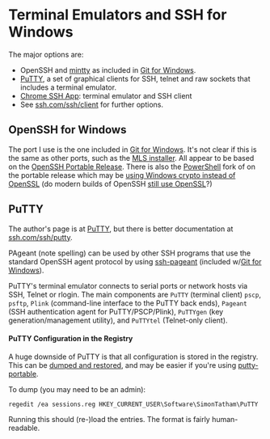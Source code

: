 Terminal Emulators and SSH for Windows
======================================

The major options are:

* OpenSSH and [mintty] as included in [Git for Windows].
* [PuTTY], a set of graphical clients for SSH, telnet and raw sockets
  that includes a terminal emulator.
* [Chrome SSH App]: terminal emulator and SSH client
* See [ssh.com/ssh/client] for further options.



OpenSSH for Windows
-------------------

The port I use is the one included in [Git for Windows]. It's not
clear if this is the same as other ports, such as the [MLS installer].
All appear to be based on the [OpenSSH Portable Release][portable].
There is also the [PowerShell] fork of on the portable release which
may be [using Windows crypto instead of OpenSSL][PSBlog] (do modern
builds of OpenSSH [still use OpenSSL][openssl]?)


PuTTY
-----

The author's page is at [PuTTY], but there is better documentation at
[ssh.com/ssh/putty].

PAgeant (note spelling) can be used by other SSH programs that use the
standard OpenSSH agent protocol by using [ssh-pageant] (included
w/[Git for Windows]).

PuTTY's terminal emulator connects to serial ports or network hosts
via SSH, Telnet or rlogin. The main components are `PuTTY` (terminal
client) `pscp`, `psftp`, `Plink` (command-line interface to the PuTTY
back ends), `Pageant` (SSH authentication agent for PuTTY/PSCP/Plink),
`PuTTYgen` (key generation/management utility), and `PuTTYtel`
(Telnet-only client).

#### PuTTY Configuration in the Registry

A huge downside of PuTTY is that all configuration is stored in the
registry. This can be [dumped and restored][putty-registry], and may
be easier if you're using [putty-portable].

To dump (you may need to be an admin):

    regedit /ea sessions.reg HKEY_CURRENT_USER\Software\SimonTatham\PuTTY

Running this should (re-)load the entries. The format is fairly
human-readable.



[Chrome SSH App]: https://chrome.google.com/webstore/detail/secure-shell-app/pnhechapfaindjhompbnflcldabbghjo
[Git for Windows]: git.md
[MLS installer]: http://www.mls-software.com/opensshd.html
[PSBlog]: https://blogs.msdn.microsoft.com/powershell/2015/10/19/openssh-for-windows-update/
[PowerShell]: https://github.com/PowerShell/openssh-portable
[PuTTY]: https://www.chiark.greenend.org.uk/~sgtatham/putty
[mintty]: https://mintty.github.io/
[openssl]: https://it.slashdot.org/story/14/04/30/1822209/openssh-no-longer-has-to-depend-on-openssl
[portable]: https://www.openssh.com/portable.html
[putty-portable]: https://portableapps.com/apps/internet/putty_portable
[putty-registry]: https://stackoverflow.com/q/13023920/107294
[ssh-pageant]: https://github.com/cuviper/ssh-pageant
[ssh.com/ssh/client]: https://www.ssh.com/ssh/client/
[ssh.com/ssh/putty]: https://www.ssh.com/ssh/putty/

